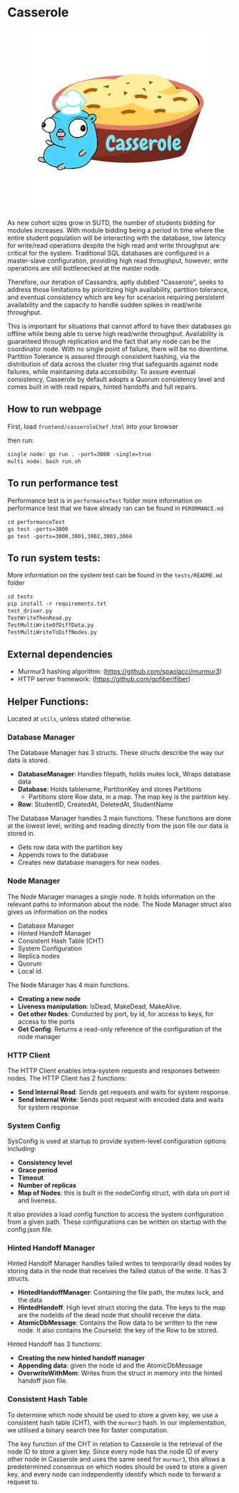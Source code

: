 # Casserole

<p align="center">
    <img src="./frontend/logo.png"/>
</p>

As new cohort sizes grow in SUTD, the number of students bidding for modules increases. With module bidding being a period in time where the entire student population will be interacting with the database, low latency for write/read operations despite the high read and write throughput are critical for the system. Traditional SQL databases are configured in a master-slave configuration, providing high read throughput, however, write operations are still bottlenecked at the master node.

Therefore, our iteration of Cassandra, aptly dubbed "Casserole", seeks to address those limitations by prioritizing high availability, partition tolerance, and eventual consistency which are key for scenarios requiring persistent availability and the capacity to handle sudden spikes in read/write throughput.

This is important for situations that cannot afford to have their databases go offline while being able to serve high read/write throughput. Availability is guaranteed through replication and the fact that any node can be the coordinator node. With no single point of failure, there will be no downtime. Partition Tolerance is assured through consistent hashing, via the distribution of data across the cluster ring that safeguards against node failures, while maintaining data accessibility. To assure eventual consistency, Casserole by default adopts a Quorum consistency level and comes built in with read repairs, hinted handoffs and full repairs.

## How to run webpage
First, load `frontend/casseroleChef.html` into your browser

then run:
```
single node: go run . -port=3000 -single=true
multi node: bash run.sh
```

## To run performance test
Performance test is in `performanceTest` folder more information on performance test that we have already ran can be found in `PERORMANCE.md`

```
cd performanceTest
go test -ports=3000
go test -ports=3000,3001,3002,3003,3004
```

## To run system tests:
More information on the system test can be found in the `tests/README.md` folder
```
cd tests
pip install -r requirements.txt
test_driver.py
TestWriteThenRead.py
TestMultiWriteOfDiffData.py
TestMultiWriteToDiffNodes.py
```

## External dependencies
- Murmur3 hashing algorithm: (https://github.com/spaolacci/murmur3)
- HTTP server framework: (https://github.com/gofiber/fiber)

## Helper Functions:
Located at `utils`, unless stated otherwise.

### Database Manager
The Database Manager has 3 structs. These structs describe the way our data is stored.
- **DatabaseManager**: Handles filepath, holds mutex lock, Wraps database data
- **Database**: Holds tablename, PartitionKey and stores Partitions
  - Partitions store Row data, in a map. The map key is the partition key.
- **Row**: StudentID, CreatedAt, DeletedAt, StudentName

The Database Manager handles 3 main functions. These functions are done at the lowest level, writing and reading directly from the json file our data is stored in.
- Gets row data with the partition key
- Appends rows to the database
- Creates new database managers for new nodes.

### Node Manager 
The Node Manager manages a single node. It holds information on the relevant paths to information about the node. The Node Manager struct also gives us information on the nodes
- Database Manager
- Hinted Handoff Manager
- Consistent Hash Table (CHT)
- System Configuration
- Replica nodes
- Quorum 
- Local id. 

The Node Manager has 4 main functions. 
- **Creating a new node**
- **Liveness manipulation**: IsDead, MakeDead, MakeAlive. 
- **Get other Nodes**: Conducted by port, by id, for access to keys, for access to the ports
- **Get Config**: Returns a read-only reference of the configuration of the node manager

### HTTP Client
The HTTP Client enables intra-system requests and responses between nodes. The HTTP Client has 2 functions:
- **Send Internal Read**: Sends get requests and waits for system response.
- **Send Internal Write**: Sends post request with encoded data and waits for system response

### System Config
SysConfig is used at startup to provide system-level configuration options including:
- **Consistency level**
- **Grace period**
- **Timeout**
- **Number of replicas**
- **Map of Nodes**: this is built in the nodeConfig struct, with data on port id and liveness.

It also provides a load config function to access the system configuration from a given path. These configurations can be written on startup with the config.json file.

### Hinted Handoff Manager
Hinted Handoff Manager handles failed writes to temporarily dead nodes by storing data in the node that receives the failed status of the write. It has 3 structs. 
- **HintedHandoffManager**: Containing the file path, the mutex lock, and the data
- **HintedHandoff**: High level struct storing the data. The keys to the map are the nodeIds of the dead node that should receive the data. 
- **AtomicDbMessage**: Contains the Row data to be written to the new node. It also contains the CourseId: the key of the Row to be stored.

Hinted Handoff has 3 functions:
- **Creating the new hinted handoff manager**
- **Appending data**: given the node id and the AtomicDbMessage
- **OverwriteWithMem**: Writes from the struct in memory into the hinted handoff json file.

### Consistent Hash Table
To determine which node should be used to store a given key, we use a consistent hash table (CHT), with the `murmur3` hash. In our implementation, we utilised a binary search tree for faster computation.

The key function of the CHT in relation to Casserole is the retrieval of the node ID to store a given key. Since every node has the node ID of every other node in Casserole and uses the same seed for `murmur3`, this allows a predetermined consensus on which nodes should be used to store a given key, and every node can independently identify which node to forward a request to.

